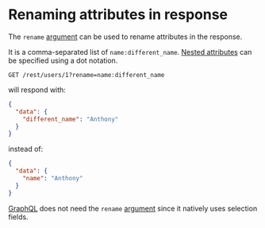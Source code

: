 # Renaming attributes in response

The `rename` [argument](../rpc/README.md#rpc) can be used to rename attributes
in the response.

It is a comma-separated list of `name:different_name`.
[Nested attributes](../request/relations.md#populating-nested-collections) can
be specified using a dot notation.

```HTTP
GET /rest/users/1?rename=name:different_name
```

will respond with:

```json
{
  "data": {
    "different_name": "Anthony"
  }
}
```

instead of:

```json
{
  "data": {
    "name": "Anthony"
  }
}
```

[GraphQL](../rpc/graphql.md#selection-population-and-renaming) does not need
the `rename` [argument](../rpc/README.md#rpc) since it natively uses selection
fields.
